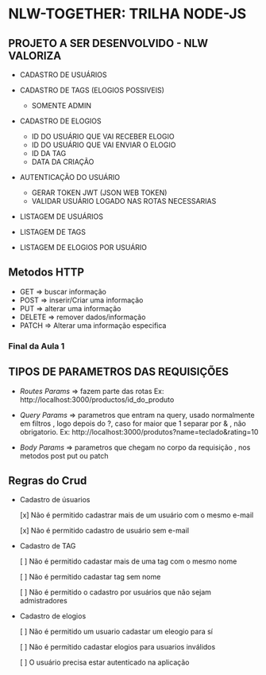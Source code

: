 # NLW-TOGETHER: TRILHA NODE-JS

## PROJETO A SER DESENVOLVIDO - NLW VALORIZA

- CADASTRO DE USUÁRIOS
- CADASTRO DE TAGS (ELOGIOS POSSIVEIS)

  - SOMENTE ADMIN

- CADASTRO DE ELOGIOS

  - ID DO USUÁRIO QUE VAI RECEBER ELOGIO
  - ID DO USUÁRIO QUE VAI ENVIAR O ELOGIO
  - ID DA TAG
  - DATA DA CRIAÇÃO

- AUTENTICAÇÃO DO USUÁRIO

  - GERAR TOKEN JWT (JSON WEB TOKEN)
  - VALIDAR USUÁRIO LOGADO NAS ROTAS NECESSARIAS

- LISTAGEM DE USUÁRIOS
- LISTAGEM DE TAGS
- LISTAGEM DE ELOGIOS POR USUÁRIO

## Metodos HTTP

- GET => buscar informação
- POST => inserir/Criar uma informação
- PUT => alterar uma informação
- DELETE => remover dados/informação
- PATCH => Alterar uma informação especifica

### Final da Aula 1

## TIPOS DE PARAMETROS DAS REQUISIÇÕES

- _Routes Params_ => fazem parte das rotas Ex: http://localhost:3000/productos/id_do_produto
- _Query Params_ => parametros que entram na query, usado normalmente em filtros , logo depois do ?, caso for maior que 1 separar por & , não obrigatorio. Ex: http://localhost:3000/produtos?name=teclado&rating=10

- _Body Params_ => parametros que chegam no corpo da requisição , nos metodos post put ou patch


## Regras do Crud

- Cadastro de úsuarios
  
   [x] Não é permitido cadastrar mais de um usuário com o mesmo e-mail

   [x] Não é permitido cadastro de usuário sem e-mail


- Cadastro de TAG
  
  [ ] Não é permitido cadastar mais de uma tag com o mesmo nome 
  
  [ ] Não é permitido cadastar tag sem nome

  [ ] Não é permitido o cadastro por usuários que não sejam admistradores

  
- Cadastro de elogios

  [ ] Não é permitido um usuario cadastar um eleogio para sí

  [ ] Não é permitido cadastar elogios para usuarios inválidos

  [ ] O usuário precisa estar autenticado na aplicação 